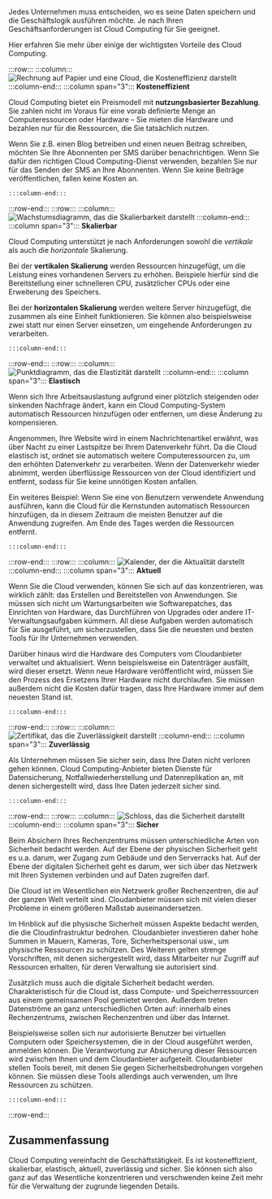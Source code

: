 Jedes Unternehmen muss entscheiden, wo es seine Daten speichern und die Geschäftslogik ausführen möchte. Je nach Ihren Geschäftsanforderungen ist Cloud Computing für Sie geeignet.

Hier erfahren Sie mehr über einige der wichtigsten Vorteile des Cloud Computing.

:::row:::
    :::column:::
        ![Rechnung auf Papier und eine Cloud, die Kosteneffizienz darstellt](../media/3-cost-effective.png)
    :::column-end:::
    :::column span="3"::: **Kosteneffizient**

Cloud Computing bietet ein Preismodell mit **nutzungsbasierter Bezahlung**. Sie zahlen nicht im Voraus für eine vorab definierte Menge an Computeressourcen oder Hardware – Sie mieten die Hardware und bezahlen nur für die Ressourcen, die Sie tatsächlich nutzen.

Wenn Sie z.B. einen Blog betreiben und einen neuen Beitrag schreiben, möchten Sie Ihre Abonnenten per SMS darüber benachrichtigen. Wenn Sie dafür den richtigen Cloud Computing-Dienst verwenden, bezahlen Sie nur für das Senden der SMS an Ihre Abonnenten. Wenn Sie keine Beiträge veröffentlichen, fallen keine Kosten an.

    :::column-end:::
:::row-end:::
:::row:::
    :::column:::
        ![Wachstumsdiagramm, das die Skalierbarkeit darstellt](../media/3-scalable.png)
    :::column-end:::
    :::column span="3"::: **Skalierbar**

Cloud Computing unterstützt je nach Anforderungen sowohl die _vertikale_ als auch die _horizontale_ Skalierung.

Bei der **vertikalen Skalierung** werden Ressourcen hinzugefügt, um die Leistung eines vorhandenen Servers zu erhöhen. Beispiele hierfür sind die Bereitstellung einer schnelleren CPU, zusätzlicher CPUs oder eine Erweiterung des Speichers.

Bei der **horizontalen Skalierung** werden weitere Server hinzugefügt, die zusammen als eine Einheit funktionieren. Sie können also beispielsweise zwei statt nur einen Server einsetzen, um eingehende Anforderungen zu verarbeiten.

    :::column-end:::
:::row-end:::
:::row:::
    :::column:::
        ![Punktdiagramm, das die Elastizität darstellt](../media/3-elastic.png)
    :::column-end:::
    :::column span="3"::: **Elastisch**

Wenn sich Ihre Arbeitsauslastung aufgrund einer plötzlich steigenden oder sinkenden Nachfrage ändert, kann ein Cloud Computing-System automatisch Ressourcen hinzufügen oder entfernen, um diese Änderung zu kompensieren.

Angenommen, Ihre Website wird in einem Nachrichtenartikel erwähnt, was über Nacht zu einer Lastspitze bei Ihrem Datenverkehr führt. Da die Cloud elastisch ist, ordnet sie automatisch weitere Computeressourcen zu, um den erhöhten Datenverkehr zu verarbeiten. Wenn der Datenverkehr wieder abnimmt, werden überflüssige Ressourcen von der Cloud identifiziert und entfernt, sodass für Sie keine unnötigen Kosten anfallen.

Ein weiteres Beispiel: Wenn Sie eine von Benutzern verwendete Anwendung ausführen, kann die Cloud für die Kernstunden automatisch Ressourcen hinzufügen, da in diesem Zeitraum die meisten Benutzer auf die Anwendung zugreifen. Am Ende des Tages werden die Ressourcen entfernt.

    :::column-end:::
:::row-end:::
:::row:::
    :::column:::
        ![Kalender, der die Aktualität darstellt](../media/3-current.png)
    :::column-end:::
    :::column span="3"::: **Aktuell**

Wenn Sie die Cloud verwenden, können Sie sich auf das konzentrieren, was wirklich zählt: das Erstellen und Bereitstellen von Anwendungen. Sie müssen sich nicht um Wartungsarbeiten wie Softwarepatches, das Einrichten von Hardware, das Durchführen von Upgrades oder andere IT-Verwaltungsaufgaben kümmern. All diese Aufgaben werden automatisch für Sie ausgeführt, um sicherzustellen, dass Sie die neuesten und besten Tools für Ihr Unternehmen verwenden.

Darüber hinaus wird die Hardware des Computers vom Cloudanbieter verwaltet und aktualisiert. Wenn beispielsweise ein Datenträger ausfällt, wird dieser ersetzt. Wenn neue Hardware veröffentlicht wird, müssen Sie den Prozess des Ersetzens Ihrer Hardware nicht durchlaufen. Sie müssen außerdem nicht die Kosten dafür tragen, dass Ihre Hardware immer auf dem neuesten Stand ist.

    :::column-end:::
:::row-end:::
:::row:::
    :::column:::
        ![Zertifikat, das die Zuverlässigkeit darstellt](../media/3-reliable.png)
    :::column-end:::
    :::column span="3"::: **Zuverlässig**

Als Unternehmen müssen Sie sicher sein, dass Ihre Daten nicht verloren gehen können. Cloud Computing-Anbieter bieten Dienste für Datensicherung, Notfallwiederherstellung und Datenreplikation an, mit denen sichergestellt wird, dass Ihre Daten jederzeit sicher sind.

    :::column-end:::
:::row-end:::
:::row:::
    :::column:::
        ![Schloss, das die Sicherheit darstellt](../media/3-secure.png)
    :::column-end:::
    :::column span="3"::: **Sicher**

Beim Absichern Ihres Rechenzentrums müssen unterschiedliche Arten von Sicherheit bedacht werden. Auf der Ebene der physischen Sicherheit geht es u.a. darum, wer Zugang zum Gebäude und den Serverracks hat. Auf der Ebene der digitalen Sicherheit geht es darum, wer sich über das Netzwerk mit Ihren Systemen verbinden und auf Daten zugreifen darf.

Die Cloud ist im Wesentlichen ein Netzwerk großer Rechenzentren, die auf der ganzen Welt verteilt sind. Cloudanbieter müssen sich mit vielen dieser Probleme in einem größeren Maßstab auseinandersetzen.

Im Hinblick auf die physische Sicherheit müssen Aspekte bedacht werden, die die Cloudinfrastruktur bedrohen. Cloudanbieter investieren daher hohe Summen in Mauern, Kameras, Tore, Sicherheitspersonal usw., um physische Ressourcen zu schützen. Des Weiteren gelten strenge Vorschriften, mit denen sichergestellt wird, dass Mitarbeiter nur Zugriff auf Ressourcen erhalten, für deren Verwaltung sie autorisiert sind.

Zusätzlich muss auch die digitale Sicherheit bedacht werden. Charakteristisch für die Cloud ist, dass Compute- und Speicherressourcen aus einem gemeinsamen Pool gemietet werden. Außerdem treten Datenströme an ganz unterschiedlichen Orten auf: innerhalb eines Rechenzentrums, zwischen Rechenzentren und über das Internet.

Beispielsweise sollen sich nur autorisierte Benutzer bei virtuellen Computern oder Speichersystemen, die in der Cloud ausgeführt werden, anmelden können. Die Verantwortung zur Absicherung dieser Ressourcen wird zwischen Ihnen und dem Cloudanbieter aufgeteilt. Cloudanbieter stellen Tools bereit, mit denen Sie gegen Sicherheitsbedrohungen vorgehen können. Sie müssen diese Tools allerdings auch verwenden, um Ihre Ressourcen zu schützen.

    :::column-end:::
:::row-end:::

## <a name="summary"></a>Zusammenfassung

Cloud Computing vereinfacht die Geschäftstätigkeit. Es ist kosteneffizient, skalierbar, elastisch, aktuell, zuverlässig und sicher. Sie können sich also ganz auf das Wesentliche konzentrieren und verschwenden keine Zeit mehr für die Verwaltung der zugrunde liegenden Details.